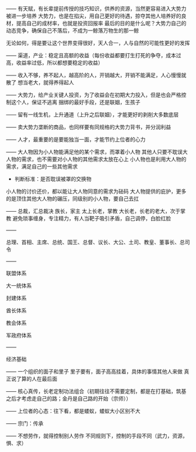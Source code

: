 ——
有天赋，有长辈提前传授的技巧知识，供养的资源，当然更容易进入大势力被进一步培养
大势力，也是在掐尖，用自己更好的待遇，掠夺其他人培养好的良材，提高自己的成材率，也就是投资回报率
最后的目的是什么呢？大势力自己的动态竞争，确保自己不落后，不成为一鲸落万物生的那一鲸

无论如何，得是要让这个世界变得很好，天人合一，人与自然的可能性更好的发挥

——
渠道，产业：稳定且高额的收益（每份收益都要打生打死的争夺，成本过高，收益率过低，所以都想要稳定的收益）

——
收入不够，养不起人，越高阶的人，开销越大，开销不能满足，人心慢慢就散了
想当老大，就得养得起人

——
大势力，给产业关键人投资，为了收益会在初期大力投入，但是也会严格控制这个人，保证不逃离
捆绑的最好手段，还是联姻，生孩子

——
留有一线生机，上升通道（上升之后联姻），才能更好的剥削大多数底层

——
卖大势力垄断的商品，也同样要有同规格的大势力背书，并分润利益

——
人才，最重要的是要能独当一面，才能节约上位者的心力

——
大人物因为小人物能满足他的某个需求，而罩着小人物
其他人只要不耽误大人物的需求，也不需要对小人物的其他需求太放在心上
小人物也是利用大人物的需求，满足自己的一些其他需求

- 判断标准：是否耽误被罩的交换物

小人物的讨价还价，都以能让大人物同意的需求为砝码
大人物提供的庇护，更多的是顶住其他大人物的碾压，同级别的小人物，要自己去扛

——
总裁，汇总裁决
族长，家主
太上长老，掌教
大长老，长老的老大，次于掌教
避免琐事缠身，专注精力，有人当靶子吸引矛盾，自己调停，白脸红脸

——

总理、首相、主席、总统、国王、总督、议长、大公、土司、教皇、董事长、总司令

——

联盟体系

大一统体系

封建体系

酋长体系

教会体系

军政府体系

——

经济基础

——
一个组织的面子和里子
里子要有，面子高高挂着，具体的事情其他人来做
真正说了算的人在最后面

——
核心真传，长老定制功法组合（初期往往不需要定制，都是在打基础，筑基之后才考虑走自己的路；金丹是自己路的开始（宗师））

——
上位者的心态：往下看，都是蝼蚁，蝼蚁大小区别不大

——
宗门：传承

——
不想劳作，就得控制别人劳作
不同规则下，控制的手段不同（武力，资源，惧、求）